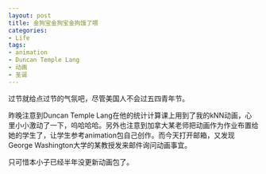 ```yaml
---
layout: post
title: 金狗宝金狗宝金狗饿了喂
categories:
- Life
tags:
- animation
- Duncan Temple Lang
- 动画
- 圣诞
---
```


过节就给点过节的气氛吧，尽管美国人不会过五四青年节。

昨晚注意到Duncan Temple Lang在他的统计计算课上用到了我的kNN动画，心里小小激动了一下，呜哈哈哈。另外也注意到加拿大某老师把动画作为作业布置给她的学生了，让学生参考animation包自己创作。而今天打开邮箱，又发现George Washington大学的某教授发来邮件询问动画事宜。

只可惜本小子已经半年没更新动画包了。

